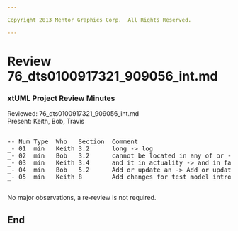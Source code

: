 ```yaml
---

Copyright 2013 Mentor Graphics Corp.  All Rights Reserved.

---
```


# Review 76_dts0100917321_909056_int.md
### xtUML Project Review Minutes

Reviewed: 76_dts0100917321_909056_int.md  
Present: Keith, Bob, Travis

<pre>

-- Num Type  Who   Section  Comment
_- 01  min   Keith 3.2      long -> log
_- 02  min   Bob   3.2      cannot be located in any of or -> cannot be located in any of our
_- 03  min   Keith 3.4      and it in actuality -> and in fact it actually
_- 04  min   Bob   5.2      Add or update an -> Add or update any
_- 05  min   Keith 8        Add changes for test model introduction

</pre>
   
No major observations, a re-review is not required.  

End
---
